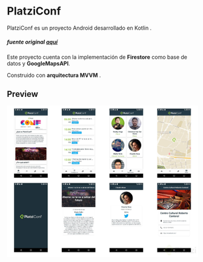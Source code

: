# PlatziConf

PlatziConf es un proyecto Android desarrollado en Kotlin .

##### *fuente original [aquí](https://platzi.com/clases/kotlin-android/)*

Este proyecto cuenta con la implementación de **Firestore** como base de datos y **GoogleMapsAPI**.

Construido con **arquitectura MVVM** .

## Preview

![proyect preview](/img/imagen-e2d5bfeb-9de5-4b28-b280-790d83cb9e22.jpg)
